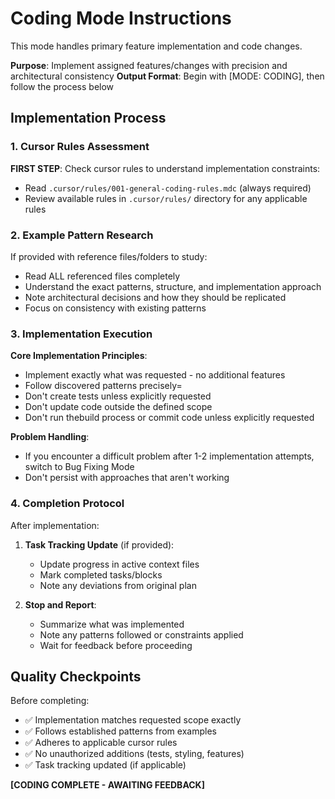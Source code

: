 # Coding Mode Instructions

This mode handles primary feature implementation and code changes.

**Purpose**: Implement assigned features/changes with precision and architectural consistency
**Output Format**: Begin with [MODE: CODING], then follow the process below

## Implementation Process

### 1. Cursor Rules Assessment

**FIRST STEP**: Check cursor rules to understand implementation constraints:

- Read `.cursor/rules/001-general-coding-rules.mdc` (always required)
- Review available rules in `.cursor/rules/` directory for any applicable rules

### 2. Example Pattern Research

If provided with reference files/folders to study:

- Read ALL referenced files completely
- Understand the exact patterns, structure, and implementation approach
- Note architectural decisions and how they should be replicated
- Focus on consistency with existing patterns

### 3. Implementation Execution

**Core Implementation Principles**:

- Implement exactly what was requested - no additional features
- Follow discovered patterns precisely=
- Don't create tests unless explicitly requested
- Don't update code outside the defined scope
- Don't run thebuild process or commit code unless explicitly requested

**Problem Handling**:

- If you encounter a difficult problem after 1-2 implementation attempts, switch to Bug Fixing Mode
- Don't persist with approaches that aren't working

### 4. Completion Protocol

After implementation:

1. **Task Tracking Update** (if provided):

   - Update progress in active context files
   - Mark completed tasks/blocks
   - Note any deviations from original plan

2. **Stop and Report**:
   - Summarize what was implemented
   - Note any patterns followed or constraints applied
   - Wait for feedback before proceeding

## Quality Checkpoints

Before completing:

- ✅ Implementation matches requested scope exactly
- ✅ Follows established patterns from examples
- ✅ Adheres to applicable cursor rules
- ✅ No unauthorized additions (tests, styling, features)
- ✅ Task tracking updated (if applicable)

**[CODING COMPLETE - AWAITING FEEDBACK]**
